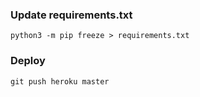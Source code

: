 ### Update requirements.txt
```
python3 -m pip freeze > requirements.txt
```

### Deploy
```
git push heroku master
```
